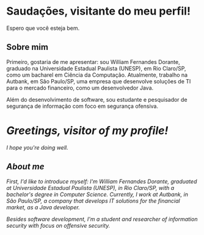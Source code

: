 # Saudações, visitante do meu perfil!

Espero que você esteja bem.

## Sobre mim

Primeiro, gostaria de me apresentar: sou William Fernandes Dorante, graduado na Universidade Estadual Paulista (UNESP), em Rio Claro/SP, como um bacharel em Ciência da Computação. Atualmente, trabalho na Autbank, em São Paulo/SP, uma empresa que desenvolve soluções de TI para o mercado financeiro, como um desenvolvedor Java.

Além do desenvolvimento de software, sou estudante e pesquisador de segurança de informação com foco em segurança ofensiva.

# *Greetings, visitor of my profile!*

*I hope you're doing well.* 

## *About me*

*First, I'd like to introduce myself: I'm William Fernandes Dorante, graduated at Universidade Estadual Paulista (UNESP), in Rio Claro/SP, with a bachelor's degree in Computer Science. Currently, I work at Autbank, in São Paulo/SP, a company that develops IT solutions for the financial market, as a Java developer.*

*Besides software development, I'm a student and researcher of information security with focus on offensive security.*